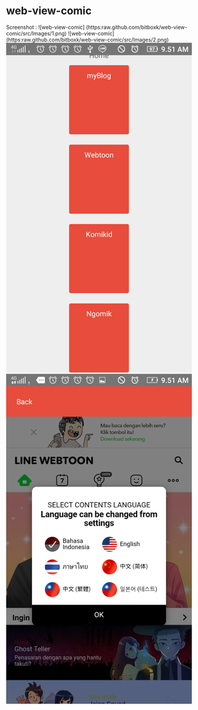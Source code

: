 # web-view-comic
Screenshot :
![web-view-comic] (https:raw.github.com/bitboxk/web-view-comic/src/Images/1.png)
![web-view-comic] (https:raw.github.com/bitboxk/web-view-comic/src/Images/2.png)
![Alt text](1.png?raw=true "Optional Title")
![Alt text](2.png?raw=true "Optional Title 2")
